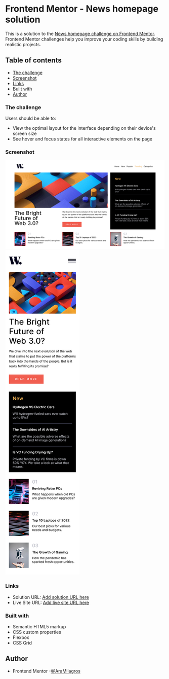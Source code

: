 # Frontend Mentor - News homepage solution

This is a solution to the [News homepage challenge on Frontend Mentor](https://www.frontendmentor.io/challenges/news-homepage-H6SWTa1MFl). Frontend Mentor challenges help you improve your coding skills by building realistic projects. 

## Table of contents

  - [The challenge](#the-challenge)
  - [Screenshot](#screenshot)
  - [Links](#links)
  - [Built with](#built-with)
  - [Author](#author)

### The challenge

Users should be able to:

- View the optimal layout for the interface depending on their device's screen size
- See hover and focus states for all interactive elements on the page

### Screenshot

![](./design/desktop.png)
![](./design/mobile.png)

### Links

- Solution URL: [Add solution URL here](https://github.com/AraMilagros/Proyectos-varios-HTML-CSS-JS/tree/main/7-homepage-main)
- Live Site URL: [Add live site URL here](homePageMain.netlify.app)

### Built with

- Semantic HTML5 markup
- CSS custom properties
- Flexbox
- CSS Grid

## Author

- Frontend Mentor -[@AraMilagros](https://www.frontendmentor.io/profile/AraMilagros)
